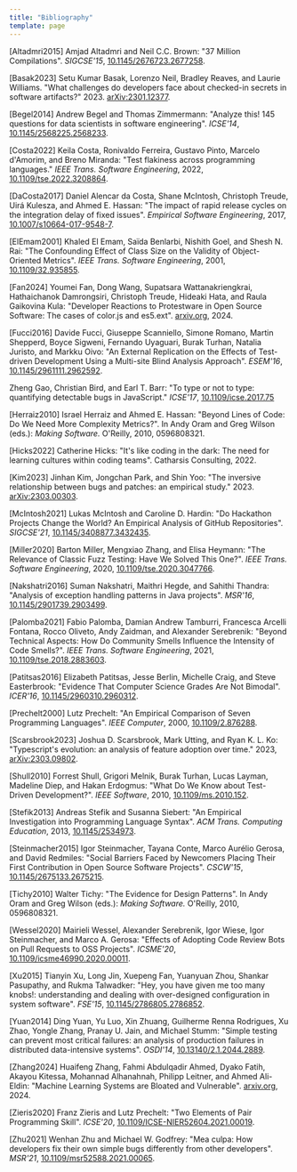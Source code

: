 ```yaml
---
title: "Bibliography"
template: page
---
```


<p id="Altadmri2015">[Altadmri2015]
  Amjad Altadmri and Neil C.C. Brown:
  "37 Million Compilations".
  <em>SIGCSE'15</em>,
  <a class="doi" href="https://doi.org/10.1145/2676723.2677258">10.1145/2676723.2677258</a>.
</p>

<p id="Basak2023">[Basak2023]
  Setu Kumar Basak, Lorenzo Neil, Bradley Reaves, and Laurie Williams.
  "What challenges do developers face about checked-in secrets in software artifacts?"
  2023.
  <a class="doi" href="https://arxiv.org/abs/2301.12377">arXiv:2301.12377</a>.
</p>

<p id="Begel2014">[Begel2014]
  Andrew Begel and Thomas Zimmermann:
  "Analyze this! 145 questions for data scientists in software engineering".
  <em>ICSE'14</em>,
  <a class="doi" href="https://doi.org/10.1145/2568225.2568233">10.1145/2568225.2568233</a>.
</p>

<p id="Costa2022">[Costa2022]
  Keila Costa, Ronivaldo Ferreira, Gustavo Pinto, Marcelo d'Amorim, and Breno Miranda:
  "Test flakiness across programming languages."
  <em>IEEE Trans. Software Engineering</em>, 2022,
  <a class="doi" href="https://doi.org/10.1109/tse.2022.3208864">10.1109/tse.2022.3208864</a>.
</p>

<p id="DaCosta2017">[DaCosta2017]
  Daniel Alencar da Costa, Shane McIntosh, Christoph Treude, Uirá Kulesza, and Ahmed E. Hassan:
  "The impact of rapid release cycles on the integration delay of fixed issues".
  <em>Empirical Software Engineering</em>, 2017,
  <a class="doi" href="https://doi.org/10.1007/s10664-017-9548-7">10.1007/s10664-017-9548-7</a>.
</p>

<p id="ElEmam2001">[ElEmam2001]
  Khaled El Emam, Saïda Benlarbi, Nishith Goel, and Shesh N. Rai:
  "The Confounding Effect of Class Size on the Validity of Object-Oriented Metrics".
  <em>IEEE Trans. Software Engineering</em>, 2001,
  <a class="doi" href="https://doi.org/10.1109/32.935855">10.1109/32.935855</a>.
</p>

<p id="Fan2024">[Fan2024]
  Youmei Fan, Dong Wang, Supatsara Wattanakriengkrai, Hathaichanok Damrongsiri, Christoph Treude, Hideaki Hata, and Raula Gaikovina Kula:
  "Developer Reactions to Protestware in Open Source Software: The cases of color.js and es5.ext".
  <a href="https://arxiv.org/abs/2409.15674">arxiv.org</a>, 2024.
</p>

<p id="Fucci2016">[Fucci2016]
  Davide Fucci, Giuseppe Scanniello, Simone Romano, Martin Shepperd, Boyce Sigweni, Fernando Uyaguari, Burak Turhan, Natalia Juristo, and Markku Oivo:
  "An External Replication on the Effects of Test-driven Development Using a Multi-site Blind Analysis Approach".
  <em>ESEM'16</em>,
  <a class="doi" href="https://doi.org/10.1145/2961111.2962592">10.1145/2961111.2962592</a>.
</p>

<p id="Gao2017">Zheng Gao, Christian Bird, and Earl T. Barr:
  "To type or not to type: quantifying detectable bugs in JavaScript."
  <em>ICSE'17</em>,
  <a class="doi" href="https://doi.org/10.1109/icse.2017.75">10.1109/icse.2017.75</a>
</p>

<p id="Herraiz2010">[Herraiz2010]
  Israel Herraiz and Ahmed E. Hassan:
  "Beyond Lines of Code: Do We Need More Complexity Metrics?".
  In Andy Oram and Greg Wilson (eds.):
  <em>Making Software.</em>
  O'Reilly, 2010, 0596808321.
</p>

<p id="Hicks2022">[Hicks2022]
  Catherine Hicks:
  "It's like coding in the dark: The need for learning cultures within coding teams".
  Catharsis Consulting, 2022.
</p>

<p id="Kim2023">[Kim2023]
  Jinhan Kim, Jongchan Park, and Shin Yoo:
  "The inversive relationship between bugs and patches: an empirical study."
  2023.
  <a class="doi" href="https://arxiv.org/abs/2303.00303">arXiv:2303.00303</a>.
</p>

<p id="McIntosh2021">[McIntosh2021]
  Lukas McIntosh and Caroline D. Hardin:
  "Do Hackathon Projects Change the World? An Empirical Analysis of GitHub Repositories".
  <em>SIGCSE'21</em>,
  <a class="doi" href="https://doi.org/10.1145/3408877.3432435">10.1145/3408877.3432435</a>.
</p>

<p id="Miller2020">[Miller2020]
  Barton Miller, Mengxiao Zhang, and Elisa Heymann:
  "The Relevance of Classic Fuzz Testing: Have We Solved This One?".
  <em>IEEE Trans. Software Engineering</em>, 2020,
  <a class="doi" href="https://doi.org/10.1109/tse.2020.3047766">10.1109/tse.2020.3047766</a>.
</p>

<p id="Nakshatri2016">[Nakshatri2016]
  Suman Nakshatri, Maithri Hegde, and Sahithi Thandra:
  "Analysis of exception handling patterns in Java projects".
  <em>MSR'16</em>,
  <a class="doi" href="https://doi.org/10.1145/2901739.2903499">10.1145/2901739.2903499</a>.
</p>

<p id="Palomba2021">[Palomba2021]
  Fabio Palomba, Damian Andrew Tamburri, Francesca Arcelli Fontana, Rocco Oliveto, Andy Zaidman, and Alexander Serebrenik:
  "Beyond Technical Aspects: How Do Community Smells Influence the Intensity of Code Smells?".
  <em>IEEE Trans. Software Engineering</em>, 2021,
  <a class="doi" href="https://doi.org/10.1109/tse.2018.2883603">10.1109/tse.2018.2883603</a>.
</p>

<p id="Patitsas2016">[Patitsas2016]
  Elizabeth Patitsas, Jesse Berlin, Michelle Craig, and Steve Easterbrook:
  "Evidence That Computer Science Grades Are Not Bimodal".
  <em>ICER'16</em>,
  <a class="doi" href="https://doi.org/10.1145/2960310.2960312">10.1145/2960310.2960312</a>.
</p>

<p id="Prechelt2000">[Prechelt2000]
  Lutz Prechelt:
  "An Empirical Comparison of Seven Programming Languages".
  <em>IEEE Computer</em>, 2000,
  <a class="doi" href="https://doi.org/10.1109/2.876288">10.1109/2.876288</a>.
</p>

<p id="Scarsbrook2023">[Scarsbrook2023]
  Joshua D. Scarsbrook, Mark Utting, and Ryan K. L. Ko:
  "Typescript's evolution: an analysis of feature adoption over time."
  2023,
  <a href="https://arxiv.org/abs/2303.09802">arXiv:2303.09802</a>.
</p>

<p id="Shull2010">[Shull2010]
  Forrest Shull, Grigori Melnik, Burak Turhan, Lucas Layman, Madeline Diep, and Hakan Erdogmus:
  "What Do We Know about Test-Driven Development?".
  <em>IEEE Software</em>, 2010,
  <a class="doi" href="https://doi.org/10.1109/ms.2010.152">10.1109/ms.2010.152</a>.
</p>

<p id="Stefik2013">[Stefik2013]
  Andreas Stefik and Susanna Siebert:
  "An Empirical Investigation into Programming Language Syntax".
  <em>ACM Trans. Computing Education</em>, 2013,
  <a class="doi" href="https://doi.org/10.1145/2534973">10.1145/2534973</a>.
</p>

<p id="Steinmacher2015">[Steinmacher2015]
  Igor Steinmacher, Tayana Conte, Marco Aurélio Gerosa, and David Redmiles:
  "Social Barriers Faced by Newcomers Placing Their First Contribution in Open Source Software Projects".
  <em>CSCW'15</em>,
  <a class="doi" href="https://doi.org/10.1145/2675133.2675215">10.1145/2675133.2675215</a>.
</p>

<p id="Tichy2010">[Tichy2010]
  Walter Tichy:
  "The Evidence for Design Patterns".
  In Andy Oram and Greg Wilson (eds.):
  <em>Making Software.</em>
  O'Reilly, 2010, 0596808321.
</p>

<p id="Wessel2020">[Wessel2020]
  Mairieli Wessel, Alexander Serebrenik, Igor Wiese, Igor Steinmacher, and Marco A. Gerosa:
  "Effects of Adopting Code Review Bots on Pull Requests to OSS Projects".
  <em>ICSME'20</em>, <a class="doi" href="https://doi.org/10.1109/icsme46990.2020.00011">10.1109/icsme46990.2020.00011</a>.
</p>

<p id="Xu2015">[Xu2015]
  Tianyin Xu, Long Jin, Xuepeng Fan, Yuanyuan Zhou, Shankar Pasupathy, and Rukma Talwadker:
  "Hey,  you have given me too many knobs!: understanding and dealing with over-designed configuration in system software".
  <em>FSE'15</em>,
  <a class="doi" href="https://doi.org/10.1145/2786805.2786852">10.1145/2786805.2786852</a>.
</p>

<p id="Yuan2014">[Yuan2014]
  Ding Yuan, Yu Luo, Xin Zhuang, Guilherme Renna Rodrigues, Xu Zhao, Yongle Zhang, Pranay U. Jain, and Michael Stumm:
  "Simple testing can prevent most critical failures: an analysis of production failures in distributed data-intensive systems".
  <em>OSDI'14</em>,
  <a class="doi" href="https://doi.org/10.13140/2.1.2044.2889">10.13140/2.1.2044.2889</a>.
</p>

<p id="Zhang2024">[Zhang2024]
  Huaifeng Zhang, Fahmi Abdulqadir Ahmed, Dyako Fatih, Akayou Kitessa, Mohannad Alhanahnah, Philipp Leitner, and Ahmed Ali-Eldin:
  "Machine Learning Systems are Bloated and Vulnerable".
  <a href="https://arxiv.org/abs/2212.09437">arxiv.org</a>, 2024.
</p>

<p id="Zieris2020">[Zieris2020]
  Franz Zieris and Lutz Prechelt:
  "Two Elements of Pair Programming Skill".
  <em>ICSE'20</em>,
  <a class="doi" href="https://doi.org/10.1109/ICSE-NIER52604.2021.00019">10.1109/ICSE-NIER52604.2021.00019</a>.
</p>

<p id="Zhu2021">[Zhu2021]
  Wenhan Zhu and Michael W. Godfrey:
  "Mea culpa: How developers fix their own simple bugs differently from other developers".
  <em>MSR'21</em>,
  <a class="doi" href="https://doi.org/10.1109/msr52588.2021.00065">10.1109/msr52588.2021.00065</a>.
</p>
